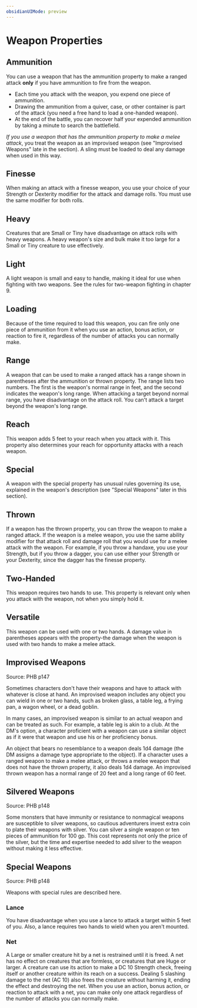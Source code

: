 ```yaml
---
obsidianUIMode: preview
---
```

# Weapon Properties

## Ammunition

You can use a weapon that has the ammunition property to make a ranged attack **only** if you have ammunition to fire from the weapon. 
- Each time you attack with the weapon, you expend one piece of ammunition. 
- Drawing the ammunition from a quiver, case, or other container is part of the attack (you need a free hand to load a one-handed weapon). 
- At the end of the battle, you can recover half your expended ammunition by taking a minute to search the battlefield.

*If you use a weapon that has the ammunition property to make a melee attack*, you treat the weapon as an improvised weapon (see "Improvised Weapons" late in the section). A sling must be loaded to deal any damage when used in this way.

## Finesse

When making an attack with a finesse weapon, you use your choice of your Strength or Dexterity modifier for the attack and damage rolls. You must use the same modifier for both rolls.

## Heavy

Creatures that are Small or Tiny have disadvantage on attack rolls with heavy weapons. A heavy weapon's size and bulk make it too large for a Small or Tiny creature to use effectively.

## Light

A light weapon is small and easy to handle, making it ideal for use when fighting with two weapons. See the rules for two-weapon fighting in chapter 9.

## Loading

Because of the time required to load this weapon, you can fire only one piece of ammunition from it when you use an action, bonus action, or reaction to fire it, regardless of the number of attacks you can normally make.

## Range

A weapon that can be used to make a ranged attack has a range shown in parentheses after the ammunition or thrown property. The range lists two numbers. The first is the weapon's normal range in feet, and the second indicates the weapon's long range. When attacking a target beyond normal range, you have disadvantage on the attack roll. You can't attack a target beyond the weapon's long range.

## Reach

This weapon adds 5 feet to your reach when you attack with it. This property also determines your reach for opportunity attacks with a reach weapon.

## Special

A weapon with the special property has unusual rules governing its use, explained in the weapon's description (see "Special Weapons" later in this section).

## Thrown

If a weapon has the thrown property, you can throw the weapon to make a ranged attack. If the weapon is a melee weapon, you use the same ability modifier for that attack roll and damage roll that you would use for a melee attack with the weapon. For example, if you throw a handaxe, you use your Strength, but if you throw a dagger, you can use either your Strength or your Dexterity, since the dagger has the finesse property.

## Two-Handed

This weapon requires two hands to use. This property is relevant only when you attack with the weapon, not when you simply hold it.

## Versatile

This weapon can be used with one or two hands. A damage value in parentheses appears with the property-the damage when the weapon is used with two hands to make a melee attack.


 ## Improvised Weapons
 Source: PHB p147

Sometimes characters don't have their weapons and have to attack with whatever is close at hand. An improvised weapon includes any object you can wield in one or two hands, such as broken glass, a table leg, a frying pan, a wagon wheel, or a dead goblin.

In many cases, an improvised weapon is similar to an actual weapon and can be treated as such. For example, a table leg is akin to a club. At the DM's option, a character proficient with a weapon can use a similar object as if it were that weapon and use his or her proficiency bonus.

An object that bears no resemblance to a weapon deals 1d4 damage (the DM assigns a damage type appropriate to the object). If a character uses a ranged weapon to make a melee attack, or throws a melee weapon that does not have the thrown property, it also deals 1d4 damage. An improvised thrown weapon has a normal range of 20 feet and a long range of 60 feet.

## Silvered Weapons
Source: PHB p148

Some monsters that have immunity or resistance to nonmagical weapons are susceptible to silver weapons, so cautious adventurers invest extra coin to plate their weapons with silver. You can silver a single weapon or ten pieces of ammunition for 100 gp. This cost represents not only the price of the silver, but the time and expertise needed to add silver to the weapon without making it less effective.

## Special Weapons
Source: PHB p148

Weapons with special rules are described here.

### Lance

You have disadvantage when you use a lance to attack a target within 5 feet of you. Also, a lance requires two hands to wield when you aren't mounted.

### Net

A Large or smaller creature hit by a net is restrained until it is freed. A net has no effect on creatures that are formless, or creatures that are Huge or larger. A creature can use its action to make a DC 10 Strength check, freeing itself or another creature within its reach on a success. Dealing 5 slashing damage to the net (AC 10) also frees the creature without harming it, ending the effect and destroying the net. When you use an action, bonus action, or reaction to attack with a net, you can make only one attack regardless of the number of attacks you can normally make.


